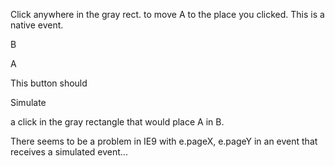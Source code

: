Click anywhere in the gray rect. to move A to the place you clicked. This is a native event.

B

A

This button should

Simulate

a click in the gray rectangle that would place A in B.

There seems to be a problem in IE9 with e.pageX, e.pageY in an event that receives a simulated event...
